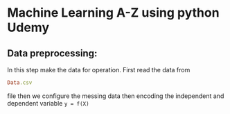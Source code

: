 # Machine Learning A-Z using python Udemy

## Data preprocessing:
In this step make the data for operation. First read the data from 
```ruby 
Data.csv 
``` 
file then we configure the messing data then  encoding the independent and dependent variable
```y = f(X)```
